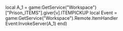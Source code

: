 local A_1 = game:GetService("Workspace")["Prison_ITEMS"].giver[v].ITEMPICKUP
				local Event = game:GetService("Workspace").Remote.ItemHandler
				Event:InvokeServer(A_1)
			end)
			
